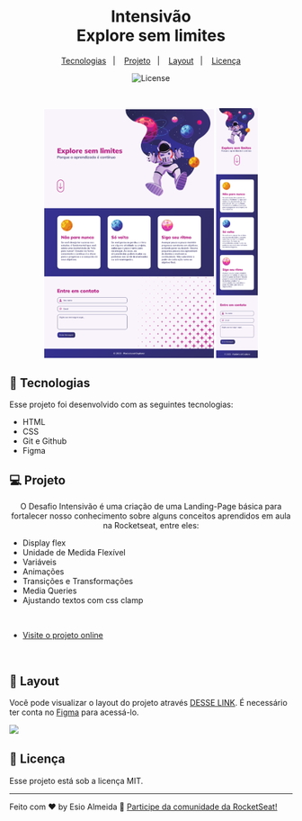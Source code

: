 <h1 align="center">Intensivão <br/>Explore sem limites </h1>

<p align="center">
  <a href="#-tecnologias">Tecnologias</a>&nbsp;&nbsp;&nbsp;|&nbsp;&nbsp;&nbsp;
  <a href="#-projeto">Projeto</a>&nbsp;&nbsp;&nbsp;|&nbsp;&nbsp;&nbsp;
  <a href="#-layout">Layout</a>&nbsp;&nbsp;&nbsp;|&nbsp;&nbsp;&nbsp;
  <a href="#memo-licença">Licença</a>
</p>

<p align="center">
  <img alt="License" src="https://img.shields.io/static/v1?label=license&message=MIT&color=49AA26&labelColor=000000">
</p>
 
 <br/>

<p align="center">
  <img alt="final-layout-desktop-version" src="assets/Desktop - 1.png" width="60%" > <img alt="final-layout-mobile-version" src="assets/iPhone 14 Pro Max - 1.png" width="14.7%" > 
  
   
</p>

## 🚀 Tecnologias

Esse projeto foi desenvolvido com as seguintes tecnologias:

- HTML 
- CSS
- Git e Github
- Figma

## 💻 Projeto

<p align="center">
  O Desafio Intensivão é uma criação de uma Landing-Page básica para fortalecer nosso conhecimento sobre alguns conceitos aprendidos em aula na Rocketseat, entre eles:
</p>


  <ul>
  <li>Display flex</li>
  <li>Unidade de Medida Flexível</li>
  <li>Variáveis</li>
  <li>Animações</li>
  <li>Transições e Transformações</li>
  <li>Media Queries</li>
  <li>Ajustando textos com css clamp</li>

  </ul>
      
<br/>

- [Visite o projeto online](https://esioalmeida.github.io/Intensivao/#containers)

<br/>

## 🔖 Layout

Você pode visualizar o layout do projeto através [DESSE LINK](https://www.figma.com/file/Tdks1xfGKTuQnVHuuFsYbI/Explore-sem-limites-(Copy)?type=design&node-id=2-10958&t=slS6IAqW0AeZXZu4-0). É necessário ter conta no [Figma](https://figma.com) para acessá-lo. 
<div>
  <img align="centeer" alt"FIGMA" height="30" widht"40" src="https://cdn.jsdelivr.net/gh/devicons/devicon/icons/figma/figma-original.svg"/>
</div>

## :memo: Licença

Esse projeto está sob a licença MIT.

---

Feito com ♥ by Esio Almeida :wave: [Participe da comunidade da RocketSeat!](https://discord.gg/rocketseat)
